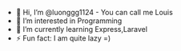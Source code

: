 - 👋 Hi, I’m @luonggg1124 - You can call me Louis
- 👀 I’m interested in Programming
- 🌱 I’m currently learning Express,Laravel
- ⚡ Fun fact: I am quite lazy =)


